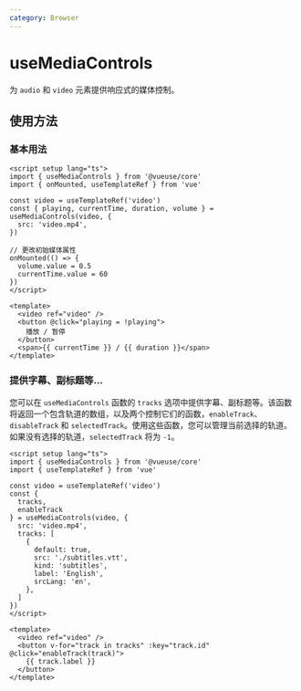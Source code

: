 ```yaml
---
category: Browser
---
```


# useMediaControls

为 `audio` 和 `video` 元素提供响应式的媒体控制。

## 使用方法

### 基本用法

```vue
<script setup lang="ts">
import { useMediaControls } from '@vueuse/core'
import { onMounted, useTemplateRef } from 'vue'

const video = useTemplateRef('video')
const { playing, currentTime, duration, volume } = useMediaControls(video, {
  src: 'video.mp4',
})

// 更改初始媒体属性
onMounted(() => {
  volume.value = 0.5
  currentTime.value = 60
})
</script>

<template>
  <video ref="video" />
  <button @click="playing = !playing">
    播放 / 暂停
  </button>
  <span>{{ currentTime }} / {{ duration }}</span>
</template>
```

### 提供字幕、副标题等...

您可以在 `useMediaControls` 函数的 `tracks` 选项中提供字幕、副标题等。该函数将返回一个包含轨道的数组，以及两个控制它们的函数，`enableTrack`、`disableTrack` 和 `selectedTrack`。使用这些函数，您可以管理当前选择的轨道。如果没有选择的轨道，`selectedTrack` 将为 `-1`。

```vue
<script setup lang="ts">
import { useMediaControls } from '@vueuse/core'
import { useTemplateRef } from 'vue'

const video = useTemplateRef('video')
const {
  tracks,
  enableTrack
} = useMediaControls(video, {
  src: 'video.mp4',
  tracks: [
    {
      default: true,
      src: './subtitles.vtt',
      kind: 'subtitles',
      label: 'English',
      srcLang: 'en',
    },
  ]
})
</script>

<template>
  <video ref="video" />
  <button v-for="track in tracks" :key="track.id" @click="enableTrack(track)">
    {{ track.label }}
  </button>
</template>
```
